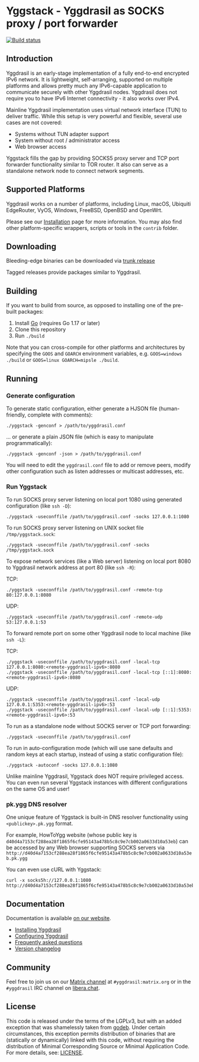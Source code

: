 # Yggstack - Yggdrasil as SOCKS proxy / port forwarder

[![Build status](https://github.com/yggdrasil-network/yggstack/actions/workflows/trunk.yml/badge.svg)](https://github.com/yggdrasil-network/yggstack/actions/workflows/trunk.yml)

## Introduction

Yggdrasil is an early-stage implementation of a fully end-to-end encrypted IPv6
network. It is lightweight, self-arranging, supported on multiple platforms and
allows pretty much any IPv6-capable application to communicate securely with
other Yggdrasil nodes. Yggdrasil does not require you to have IPv6 Internet
connectivity - it also works over IPv4.

Mainline Yggdrasil implementation uses virtual network interface (TUN) to deliver traffic.
While this setup is very powerful and flexible, several use cases are not covered:

* Systems without TUN adapter support
* System without root / administrator access
* Web browser access

Yggstack fills the gap by providing SOCKS5 proxy server and TCP port forwarder
functionality similar to TOR router. It also can serve as a standalone network node
to connect network segments.

## Supported Platforms

Yggdrasil works on a number of platforms, including Linux, macOS, Ubiquiti
EdgeRouter, VyOS, Windows, FreeBSD, OpenBSD and OpenWrt.

Please see our [Installation](https://yggdrasil-network.github.io/installation.html)
page for more information. You may also find other platform-specific wrappers, scripts
or tools in the `contrib` folder.

## Downloading

Bleeding-edge binaries can be downloaded via [trunk release](https://github.com/yggdrasil-network/yggstack/releases/tag/trunk)

Tagged releases provide packages similar to Yggdrasil.

## Building

If you want to build from source, as opposed to installing one of the pre-built
packages:

1. Install [Go](https://golang.org) (requires Go 1.17 or later)
2. Clone this repository
2. Run `./build`

Note that you can cross-compile for other platforms and architectures by
specifying the `GOOS` and `GOARCH` environment variables, e.g. `GOOS=windows
./build` or `GOOS=linux GOARCH=mipsle ./build`.

## Running

### Generate configuration

To generate static configuration, either generate a HJSON file (human-friendly,
complete with comments):

```
./yggstack -genconf > /path/to/yggdrasil.conf
```

... or generate a plain JSON file (which is easy to manipulate
programmatically):

```
./yggstack -genconf -json > /path/to/yggdrasil.conf
```

You will need to edit the `yggdrasil.conf` file to add or remove peers, modify
other configuration such as listen addresses or multicast addresses, etc.

### Run Yggstack

To run SOCKS proxy server listening on local port 1080 using generated
configuration (like `ssh -D`):

```
./yggstack -useconffile /path/to/yggdrasil.conf -socks 127.0.0.1:1080
```

To run SOCKS proxy server listening on UNIX socket file `/tmp/yggstack.sock`:

```
./yggstack -useconffile /path/to/yggdrasil.conf -socks /tmp/yggstack.sock
```

To expose network services (like a Web server) listening on local port 8080
to Yggdrasil network address at port 80 (like `ssh -R`):

TCP:

```
./yggstack -useconffile /path/to/yggdrasil.conf -remote-tcp 80:127.0.0.1:8080
```

UDP:

```
./yggstack -useconffile /path/to/yggdrasil.conf -remote-udp 53:127.0.0.1:53
```

To forward remote port on some other Yggdrasil node to local machine (like `ssh -L`):

TCP:

```
./yggstack -useconffile /path/to/yggdrasil.conf -local-tcp 127.0.0.1:8080:<remote-yggdrasil-ipv6>:8080
./yggstack -useconffile /path/to/yggdrasil.conf -local-tcp [::1]:8080:<remote-yggdrasil-ipv6>:8080
```

UDP:

```
./yggstack -useconffile /path/to/yggdrasil.conf -local-udp 127.0.0.1:5353:<remote-yggdrasil-ipv6>:53
./yggstack -useconffile /path/to/yggdrasil.conf -local-udp [::1]:5353:<remote-yggdrasil-ipv6>:53
```

To run as a standalone node without SOCKS server or TCP port forwarding:
```
./yggstack -useconffile /path/to/yggdrasil.conf
```

To run in auto-configuration mode (which will use sane defaults and random keys
at each startup, instead of using a static configuration file):

```
./yggstack -autoconf -socks 127.0.0.1:1080
```

Unlike mainline Yggdrasil, Yggstack does NOT require privileged access.
You can even run several Yggstack instances with different configurations
on the same OS and user!

### pk.ygg DNS resolver

One unique feature of Yggstack is built-in DNS resolver functionality using
`<publickey>.pk.ygg` format.

For example, HowToYgg website (whose public key is `d40d4a7153cf288ea28f1865f6cfe95143a478b5c8c9e7cb002a0633d10a53eb`)
can be accessed by any Web browser supporting SOCKS servers
via  `http://d40d4a7153cf288ea28f1865f6cfe95143a478b5c8c9e7cb002a0633d10a53eb.pk.ygg`

You can even use cURL with Yggstack:

```
curl -x socks5h://127.0.0.1:1080 http://d40d4a7153cf288ea28f1865f6cfe95143a478b5c8c9e7cb002a0633d10a53eb.pk.ygg
```

## Documentation

Documentation is available [on our website](https://yggdrasil-network.github.io).

- [Installing Yggdrasil](https://yggdrasil-network.github.io/installation.html)
- [Configuring Yggdrasil](https://yggdrasil-network.github.io/configuration.html)
- [Frequently asked questions](https://yggdrasil-network.github.io/faq.html)
- [Version changelog](CHANGELOG.md)

## Community

Feel free to join us on our [Matrix
channel](https://matrix.to/#/#yggdrasil:matrix.org) at `#yggdrasil:matrix.org`
or in the `#yggdrasil` IRC channel on [libera.chat](https://libera.chat).

## License

This code is released under the terms of the LGPLv3, but with an added exception
that was shamelessly taken from [godeb](https://github.com/niemeyer/godeb).
Under certain circumstances, this exception permits distribution of binaries
that are (statically or dynamically) linked with this code, without requiring
the distribution of Minimal Corresponding Source or Minimal Application Code.
For more details, see: [LICENSE](LICENSE).
